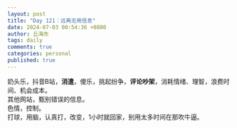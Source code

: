 ```yaml
---
layout: post
title: "Day 121：远离无用信息"
date: 2024-07-03 00:54:36 +0800
author: 丘海东 
tags: daily
comments: true
categories: personal
published: true
---
```

奶头乐，抖音B站，**消遣**，傻乐，挑起纷争，**评论吵架**，消耗情绪、理智，浪费时间、机会成本。  
其他网站，甄别错误的信息。  
色情，控制。  
打球，用脑，认真打，改变，1小时就回家，别用太多时间在那吹牛逼。
